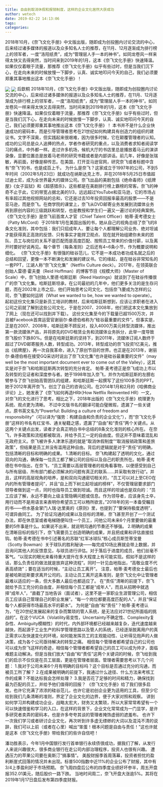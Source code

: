```yaml
---
title: 自由到取消休假和报销制度，这样的企业文化居然大获成功
author: wetech
date: 2019-02-22 14:13:06
tags: 
categories: 
---
```

2018年10月，《奈飞文化手册》中文版出版，随即成为创投圈内讨论交流的中心，后来经过诸多媒体的报道以及众多知名人士的推荐，在11月、12月逐渐成为排行榜上的领军者，一度“洛阳纸贵”，成为“管理层人手一本的神书”。如同龙卷风一样来得太快又去得突然，当时间来到2019年的1月，这本《奈飞文化手册》快速降温。如果仅仅着眼于流量，那推荐《奈飞文化手册》似乎有些过时，但是当我们沉下心，在走向未来的时候放慢一下脚步，认真、诚实地叩问今天的自己，我们必须要郑重其事地推出这本《奈飞文化手册》！
<!-- more -->
<img align="center" border="0" src="https://imgcdn.yicai.com/uppics/images/2019/02/dbb52635a3ab8b9a212d0e2a888d8e69.jpg" />
<img align="center" border="0" src="https://imgcdn.yicai.com/uppics/images/2019/02/80590f5fd903befc97c2ebc006ef54de.jpg" />
后歆桐
2018年10月，《奈飞文化手册》中文版出版，随即成为创投圈内讨论交流的中心，后来经过诸多媒体的报道以及众多知名人士的推荐，在11月、12月逐渐成为排行榜上的领军者，一度“洛阳纸贵”，成为“管理层人手一本的神书”。如同龙卷风一样来得太快又去得突然，当时间来到2019年的1月，这本《奈飞文化手册》快速降温。如果仅仅着眼于流量，那推荐《奈飞文化手册》似乎有些过时，但是当我们沉下心，在走向未来的时候放慢一下脚步，认真、诚实地叩问今天的自己，我们必须要郑重其事地推出这本《奈飞文化手册》！
本书并不是什么企业快速成功的密码本，而是引导管理者思考在21世纪如何构建具有创造力的组织的建议书。文字不深奥，但实践起来很艰难，因为很多时候，它在颠覆管理者的认知。
成功的公司总是众人追捧的热点，学者作者研究的重点，以及消费者求知者阅读学习的痛点，中外都一样。走过许多机场，候机大厅的书店里总是播放着马云的演讲录像，显要位置总是放着马老师的研究书籍或者是内部讲话。前几年，好像是张瑞敏，再前面，好像是柳传志。在美国，打开亚马逊官网，研究奈飞或者标题中含有“奈飞”的书，也是成百上千。
为什么是奈飞？这家成立于1997年的公司，不到5年时间（2002年5月23日）就成功在纳斯达克上市，并在2018年5月25日市值超过迪士尼，成为全世界最大的媒体公司。奈飞出品的美剧包括《绝命毒师》《纸牌屋》《女子监狱》和《超感猎杀》，这些都是在美剧排行榜上霸榜的常客。奈飞的神奇不止于此，它的带宽占据北美的1/3，远远超过YouTube和亚马逊，它的市场占有率超过其他视频网站的总和，它还是过去10年投资回报率最高的股票——不是亚马逊，而是奈飞。在商学院的课堂上，奈飞从DVD邮寄业务发展到流媒体业务再到原创内容的三级跳跃和转型，也是教授和学生们一遍又一遍讨论的经典案例。
《奈飞文化手册》是奈飞前首席人才官（Chief Talent Officer）帕蒂·麦考德女士（Patty McCord）于2018年1月在美国出版的书，她从自己的视角总结了奈飞的8条文化准则，其中包括：我们只招成年人、要让每个人都理解公司业务、绝对坦诚才能获得真正高效的反馈、只有事实才能捍卫观点、现在就开始组建你未来的团队、员工与岗位的关系不是匹配而是高度匹配、按照员工带来的价值付薪，以及离开时要好好说再见。每个章节（每条准则）之后还有4~6条小节，作为概要说明和细化。
《奈飞文化手册》有很强的硅谷范儿，它不是一本成功者功成名就之后的总结和回望，更像一本不断演化和发展的建议书。它的缘起，是在硅谷非常知名的一套PPT，江湖人称“奈飞文化集”（Netflix Culture deck）。2017年，在领英联合创始人雷德·霍夫曼（Reid Hoffman）的博客节目《规模大师》（Master of Scale）中，奈飞创始人里德·哈斯廷斯（Reed Hastings）就谈到了在硅谷传播很广的奈飞文化集。哈斯廷斯坦承，在公司最初的几年中，他们更多关注的是生存问题，而在2002年上市之后，他们开始思考公司文化，包括奈飞要成为怎样的公司，奈飞要如何运转（What we wanted to be, how we wanted to operate）。起初这份文化集只是新员工培训的教材，后来哈斯廷斯想到，应该让求职者在进入公司之前就了解到这些公司文化，于是在2007、2008年，他们把这本文化集放到了网上（现在还可以找到并下载）。
这份文化集至今的下载量已超1500万次，并且被Facebook首席运营官谢丽尔·桑德伯格称为“硅谷最重要的文件”。但事实是，正是在2007、2008年，哈斯廷斯不顾反对，投入4000万美元转型流媒体，推出第一款流媒体产品，并将原先的DVD租赁业务和流媒体业务拆分，此举一度导致奈飞股价下跌80%。但是在哈斯廷斯的坚持下，到2011年，流媒体订阅人数终于超过了DVD邮寄服务人数，转型成功。2013年，转型成功的奈飞投资1亿美元，推出《纸牌屋》，再一次自我革命，进入了原创节目的世界。也正是在2013年，谢丽尔·桑德伯格在接受GQ采访时说出了奈飞文化集“也许是硅谷最重要的文件”（may well be the most important document ever to come out of the Valley），这其实是对于奈飞和哈斯廷斯两次转型的充分肯定。
帕蒂·麦考德正是奈飞成功上市以及转型的见证者和深度参与者。她于1998年加入奈飞，并作为哈斯廷斯的左膀右臂参与了奈飞创始高管团队的组建，和哈斯廷斯一起撰写了这份100多页的PPT。她于2012年离开奈飞，创立了自己的咨询公司。在2014年1月和2月的《哈佛商业评论》上，她发表了《奈飞如何再造HR》（How Netflix Reinvented HR）一文，对奈飞的文化进行了思考。相比之下，2018年出版的《奈飞文化手册》梳理更为系统、观点更为清晰。
不过中文版书名的翻译可能白璧微瑕，遗漏了一些关键点。原书英文名为“Powerful: Building a culture of freedom and responsibility”（可以译为“强势：构建自由和负责的企业文化”），而“奈飞文化手册”这样的书名有红宝书、通关秘籍之感，遗漏了“自由”和“责任”两个关键点。从这两个关键点出发，读者才会真正明白书中总结的8条文化准则的核心所在。
在奈飞，许多政策和流程都被取消，并给予员工一定的自由度。但这并不意味着混乱和无政府主义。奈飞被许多人津津乐道的就是“取消休假制度”“取消报销政策和差旅政策”，但结果是员工并没有滥用这种自由。背后的逻辑就是对于“责任”的明确，包括清晰的目标和明确的成果。
1.清晰的目标。
奈飞构建起了透明的文化，通过双向的沟通，确保每一位员工都了解公司的目标以及自己的职责所在。帕蒂·麦考德在书中指出，在奈飞，“员工需要以高层管理者的视角看事物，以便感受到自己与所有层级、所有部门都必须解决的问题有真正的联系……并采取有效行动”。并且，这样的高层视角的培养，是和双向沟通密切相关的，“员工可以对上至CEO在内的所有管理者提问”，并且“自上而下树立起坦诚的榜样”，不仅管理层要求部门领导者做到这一点，同时也指导员工做到坦诚。而且这样的坦诚也是双向的：“员工应该了解，永远不要向上级主管隐瞒问题或信息。作为领导者，应该身先士卒，用行动而不是用语言来表明你希望员工可以畅所欲言。”2018年的另一本备受瞩目的书——桥水基金掌门人瑞·达里奥的《原则》里，也提到了“要保持极度透明”，可谓异曲同工。
为了验证沟通的成果以及目标的清晰，奈飞甚至开创了一个测试办法，即在休息室或者电梯随便叫住一个员工，问他公司未来6个月里要做的最重要的5件事是什么。如果说不出来，就说明沟通的节奏还不够强。
2.明确的成果
在清晰目标的指引下，奈飞需要员工创造明确的成果，并且把成果和评估直接挂钩。帕蒂·麦考德在书中引述著名的苏联“红军冰球队”核心成员斯笠蒂宝曼（Scotty Bowman）关于球队的胜利秘诀——每完成10场比赛就会带上数据，并且询问其他人的反馈意见，与球员进行评估。对于落后于进度的成员，他们丝毫不客气。“以现实的眼光来看待重大提升在多大程度上有可能实现。假如不是这样的话，那么负责任的做法就是放弃这种流程”。同时一针见血地指出，“高敬业度不代表高绩效”；要在适当的时候，“主动让员工离开”。
注意，帕蒂·麦考德女士最后也是被哈斯廷斯要求离开公司的。主动让员工离开这条准则，是奈飞文化中让管理者最难以适应的一条，但大多数人最后也都适应了。
在“责任”清晰的前提下，奈飞就给予员工充分的自由度，并相信每个员工都是“成年人”，而且从招聘中就选择“成年人”，“直截了当地告诉（面试者），这里不是一家职业生涯管理公司，相信员工应该自己管理自己的职业发展”。“每一个岗位都要高度匹配的人”，并且“保证每个人都获得市场最高水平的薪水”。
为何是“自由”和“责任”？帕蒂·麦考德认为，“在20世纪发展起来的复杂而繁琐的管人系统，是无法应对21世纪所面临的挑战的”。在这个VUCA（Volatility易变性，Uncertainty不确定性、Complexity复杂性、Ambiguity模糊性）的时代，内外部环境都已经越来越复杂，迭代速度越来越快，而起源于工业生产的科学管理思路以及管人的系统，已经逐渐脱离用户的真正需求以及快速变化的环境，如何能发挥员工的主观能动性、让听得见炮声的人做决策，成为各个公司亟待解决的转型之痛。
相信每个管理者都希望自己的公司也可以成为奈飞这样的奇迹，相信每个管理者都希望自己的员工可以成为帅才，面临难题主动解决。但是当我们放大“自由”和“责任”这两个关键词的时候，奈飞给到我们的启示不仅仅是在员工层面，更是在管理者层面。管理者需要思考以下几个问题：
1.我对于公司未来6个月有明确的目标吗？这个目标是否通过充分的沟通，而被员工所了解？
2.在成果被明确的前提下，我通过什么途径、什么方法来考核工作的成果？不能达标我会怎样处理？
3.我是否花了足够的时间和精力，确保找到最为匹配的员工，并给予他们值得的回报？
《奈飞文化手册》给了我们很多启发。也许它充满了浓浓的硅谷范儿，也许它是初创企业更为适用的工具，但至少它给到我们几条清晰的准则，界定了企业文化的边界，便于大家对照和观察。
讲到如何学习并构建成功企业，战略太宏大，财务又太繁琐，所以大家常常希望有一个可以快速借鉴和学习的入口，在这样的背景下，企业文化常常成为一门显学，是许多研究者卖弄的密码本，也是许多夸夸其谈的管理者掩饰虚弱的遮羞布。
也许下一次我们学习或者研讨企业文化，再次听到许多虚无缥缈的大词以及混沌不清的说辞，我们可以上前（或者在心里）喊出“笨蛋！根本问题是自由与责任！”这也许就是这本《奈飞文化手册》带给我们的些许自信吧！
 
 
潘功胜表示，今年1月中国银行发行首单银行永续债很成功，据我们了解，从发行人来说兴趣很大，很多商业银行在走公司内部治理程序，投资人也很有兴趣。
遭遇压力的苹果公司要在奥斯汀“搞事情”。
美股财报季首周落幕，投资者担忧的盈利断崖式回落的情况并未出现。标普500指数中近11%的企业公布了财报，其中有3/4上季盈利好于市场预期。
奈飞周四盘后公布的四季度业绩好坏参半，周五开盘报352.01美元，随后股价一路下跌。
当地时间周二，奈飞开盘大涨逾5%。其将在2019年1月17日盘后发布第四季度财报。
